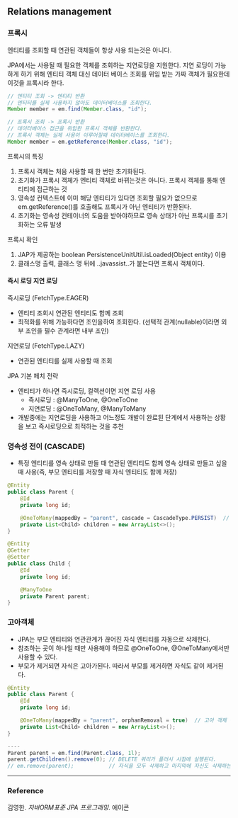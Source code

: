 ## Relations management

### 프록시
엔티티를 조회할 때 연관된 객체들이 항상 사용 되는것은 아니다. 

JPA에서는 사용될 때 필요한 객체를 조회하는 지연로딩을 지원한다. 지연 로딩이 가능하게 하기 위해 엔티티 객체 대신 
데이터 베이스 조회를 위임 받는 가짜 객체가 필요한데 이것을 프록시라 한다.

```java
// 엔티티 조회 -> 엔티티 반환
// 엔티티를 실제 사용하지 않아도 데이터베이스를 조회한다.
Member member = em.find(Member.class, "id");

// 프록시 조회 -> 프록시 반환
// 데이터베이스 접근을 위임한 프록시 객체를 반환한다.
// 프록시 객체는 실제 사용이 이루어질때 데이터베이스를 조회한다.
Member member = em.getReference(Member.class, "id");
```

프록시의 특징
1. 프록시 객체는 처음 사용할 때 한 번만 초기화된다.
1. 초기화가 프록시 객체가 엔티티 객체로 바뀌는것은 아니다. 프록시 객체를 통해 엔티티에 접근하는 것
1. 영속성 컨텍스트에 이미 해당 엔티티가 있다면 조회할 필요가 없으므로 em.getReference()를 호출해도 프록시가 아닌 엔티티가 반환된다.
1. 초기화는 영속성 컨테이너의 도움을 받아야하므로 영속 상태가 아닌 프록시를 초기화하는 오류 발생

프록시 확인
1. JAP가 제공하는 boolean PersistenceUnitUtil.isLoaded(Object entity) 이용
1. 클래스명 출력, 클래스 명 뒤에 ..javassist..가 붙는다면 프록시 객체이다.

#### 즉시 로딩 지연 로딩
즉시로딩 (FetchType.EAGER)
- 엔티티 조회시 연관된 엔티티도 함께 조회
- 최적화를 위해 가능하다면 조인을하여 조회한다. (선택적 관계(nullable)이라면 외부 조인을 필수 관계라면 내부 조인)

지연로딩 (FetchType.LAZY)
- 연관된 엔티티를 실제 사용할 때 조회

JPA 기본 페치 전략  
- 엔티티가 하나면 즉시로딩, 컬렉션이면 지연 로딩 사용  
    - 즉시로딩 : @ManyToOne, @OneToOne  
    - 지연로딩 : @OneToMany, @ManyToMany
- 개발중에는 지연로딩을 사용하고 어느정도 개발이 완료된 단계에서 사용하는 상황을 보고 즉시로딩으로 최적하는 것을 추천


### 영속성 전이 (CASCADE)
- 특정 엔티티를 영속 상태로 만들 때 연관된 엔티티도 함께 영속 상태로 만들고 싶을때 사용(즉, 부모 엔티티를 저장할 때 자식 엔티티도 함께 저장)
```java
@Entity
public class Parent {
    @Id
    private long id;

    @OneToMany(mappedBy = "parent", cascade = CascadeType.PERSIST)  // 영속성 전이 저장
    private List<Child> children = new ArrayList<>();
}

@Entity
@Getter
@Setter
public class Child {
    @Id
    private long id;

    @ManyToOne
    private Parent parent;
}
```

### 고아객체
- JPA는 부모 엔티티와 연관관계가 끊어진 자식 엔티티를 자동으로 삭제한다.
- 참조하는 곳이 하나일 때만 사용해야 하므로 @OneToOne, @OneToMany에서만 사용할 수 있다.
- 부모가 제거되면 자식은 고아가된다. 따라서 부모를 제거하면 자식도 같이 제거된다.
```java
@Entity
public class Parent {
    @Id
    private long id;

    @OneToMany(mappedBy = "parent", orphanRemoval = true)  // 고아 객체 삭제
    private List<Child> children = new ArrayList<>();
}

----
Parent parent = em.find(Parent.class, 1l);
parent.getChildren().remove(0); // DELETE 쿼리가 플러시 시점에 실행된다.
// em.remove(parent);           // 자식을 모두 삭제하고 마지막에 자신도 삭제하는 쿼리가 실행
```

---
### Reference
김영한. _자바ORM표준 JPA 프로그래밍_. 에이콘